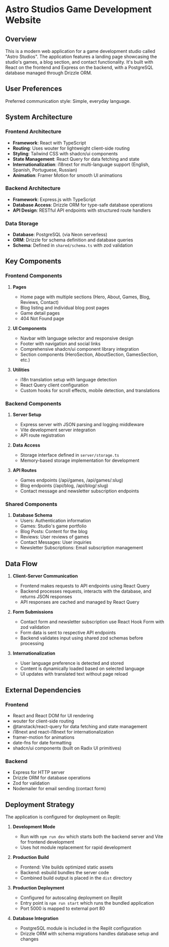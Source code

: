 # Astro Studios Game Development Website

## Overview
This is a modern web application for a game development studio called "Astro Studios". The application features a landing page showcasing the studio's games, a blog section, and contact functionality. It's built with React on the frontend and Express on the backend, with a PostgreSQL database managed through Drizzle ORM.

## User Preferences
Preferred communication style: Simple, everyday language.

## System Architecture

### Frontend Architecture
- **Framework**: React with TypeScript
- **Routing**: Uses wouter for lightweight client-side routing
- **Styling**: Tailwind CSS with shadcn/ui components
- **State Management**: React Query for data fetching and state
- **Internationalization**: i18next for multi-language support (English, Spanish, Portuguese, Russian)
- **Animation**: Framer Motion for smooth UI animations

### Backend Architecture
- **Framework**: Express.js with TypeScript
- **Database Access**: Drizzle ORM for type-safe database operations
- **API Design**: RESTful API endpoints with structured route handlers

### Data Storage
- **Database**: PostgreSQL (via Neon serverless)
- **ORM**: Drizzle for schema definition and database queries
- **Schema**: Defined in `shared/schema.ts` with zod validation

## Key Components

### Frontend Components
1. **Pages**
   - Home page with multiple sections (Hero, About, Games, Blog, Reviews, Contact)
   - Blog listing and individual blog post pages
   - Game detail pages
   - 404 Not Found page

2. **UI Components**
   - Navbar with language selector and responsive design
   - Footer with navigation and social links
   - Comprehensive shadcn/ui component library integration
   - Section components (HeroSection, AboutSection, GamesSection, etc.)

3. **Utilities**
   - i18n translation setup with language detection
   - React Query client configuration
   - Custom hooks for scroll effects, mobile detection, and translations

### Backend Components
1. **Server Setup**
   - Express server with JSON parsing and logging middleware
   - Vite development server integration
   - API route registration

2. **Data Access**
   - Storage interface defined in `server/storage.ts`
   - Memory-based storage implementation for development

3. **API Routes**
   - Games endpoints (/api/games, /api/games/:slug)
   - Blog endpoints (/api/blog, /api/blog/:slug)
   - Contact message and newsletter subscription endpoints

### Shared Components
1. **Database Schema**
   - Users: Authentication information
   - Games: Studio's game portfolio
   - Blog Posts: Content for the blog
   - Reviews: User reviews of games
   - Contact Messages: User inquiries
   - Newsletter Subscriptions: Email subscription management

## Data Flow

1. **Client-Server Communication**
   - Frontend makes requests to API endpoints using React Query
   - Backend processes requests, interacts with the database, and returns JSON responses
   - API responses are cached and managed by React Query

2. **Form Submissions**
   - Contact form and newsletter subscription use React Hook Form with zod validation
   - Form data is sent to respective API endpoints
   - Backend validates input using shared zod schemas before processing

3. **Internationalization**
   - User language preference is detected and stored
   - Content is dynamically loaded based on selected language
   - UI updates with translated text without page reload

## External Dependencies

### Frontend
- React and React DOM for UI rendering
- wouter for client-side routing
- @tanstack/react-query for data fetching and state management
- i18next and react-i18next for internationalization
- framer-motion for animations
- date-fns for date formatting
- shadcn/ui components (built on Radix UI primitives)

### Backend
- Express for HTTP server
- Drizzle ORM for database operations
- Zod for validation
- Nodemailer for email sending (contact form)

## Deployment Strategy
The application is configured for deployment on Replit:

1. **Development Mode**
   - Run with `npm run dev` which starts both the backend server and Vite for frontend development
   - Uses hot module replacement for rapid development

2. **Production Build**
   - Frontend: Vite builds optimized static assets
   - Backend: esbuild bundles the server code
   - Combined build output is placed in the `dist` directory

3. **Production Deployment**
   - Configured for autoscaling deployment on Replit
   - Entry point is `npm run start` which runs the bundled application
   - Port 5000 is mapped to external port 80

4. **Database Integration**
   - PostgreSQL module is included in the Replit configuration
   - Drizzle ORM with schema migrations handles database setup and changes